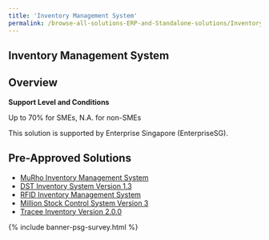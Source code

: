 ```yaml
---
title: 'Inventory Management System'
permalink: /browse-all-solutions-ERP-and-Standalone-solutions/Inventory-Mgmt-System
---
```


## Inventory Management System
## Overview

**Support Level and Conditions**

Up to 70% for SMEs, N.A. for non-SMEs

This solution is supported by Enterprise Singapore (EnterpriseSG).

## Pre-Approved Solutions

- <a href='/productivity-solutions-grant/solutionrepo/solution622' target='_blank'>MuRho Inventory Management System</a><br>
- <a href='/productivity-solutions-grant/solutionrepo/solution2279' target='_blank'>DST Inventory System Version 1.3</a><br>
- <a href='/productivity-solutions-grant/solutionrepo/solution2858' target='_blank'>RFID Inventory Management System</a><br>
- <a href='/productivity-solutions-grant/solutionrepo/solution2874' target='_blank'>Million Stock Control System Version 3</a><br>
- <a href='/productivity-solutions-grant/solutionrepo/solution3092' target='_blank'>Tracee Inventory Version 2.0.0</a><br>

{% include banner-psg-survey.html %}

